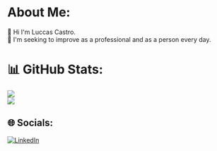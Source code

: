 
# About Me:
👋 Hi I'm Luccas Castro.<br>
💪 I'm seeking to improve as a professional and as a person every day.<br>

# 📊 GitHub Stats:
![](https://github-readme-stats.vercel.app/api?username=DevPio&show_icons=true&theme=radical)<br/>
![](https://github-readme-stats.vercel.app/api/top-langs/?username=DevPio&layout=compact&show_icons=true&theme=radical)<br/>

## 🌐 Socials:
[![LinkedIn](https://img.shields.io/badge/LinkedIn-%230077B5.svg?logo=linkedin&logoColor=white)](https://www.linkedin.com/in/luccas-castro-0967451a4)
